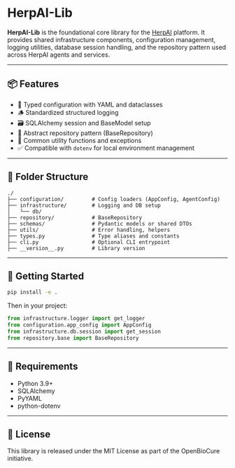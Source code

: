 # HerpAI-Lib

**HerpAI-Lib** is the foundational core library for the [HerpAI](https://github.com/openbiocure/HerpAI) platform. It provides shared infrastructure components, configuration management, logging utilities, database session handling, and the repository pattern used across HerpAI agents and services.

---

## 📦 Features

- 🧠 Typed configuration with YAML and dataclasses
- 🪵 Standardized structured logging
- 🗃️ SQLAlchemy session and BaseModel setup
- 🧱 Abstract repository pattern (BaseRepository)
- 🧰 Common utility functions and exceptions
- ✅ Compatible with `dotenv` for local environment management

---

## 📁 Folder Structure

```
./
├── configuration/         # Config loaders (AppConfig, AgentConfig)
├── infrastructure/        # Logging and DB setup
│   └── db/
├── repository/            # BaseRepository
├── schemas/               # Pydantic models or shared DTOs
├── utils/                 # Error handling, helpers
├── types.py               # Type aliases and constants
├── cli.py                 # Optional CLI entrypoint
├── __version__.py         # Library version
```

---

## 🚀 Getting Started

```bash
pip install -e .
```

Then in your project:

```python
from infrastructure.logger import get_logger
from configuration.app_config import AppConfig
from infrastructure.db.session import get_session
from repository.base import BaseRepository
```

---

## 🧪 Requirements

- Python 3.9+
- SQLAlchemy
- PyYAML
- python-dotenv

---

## 📝 License

This library is released under the MIT License as part of the OpenBioCure initiative.
